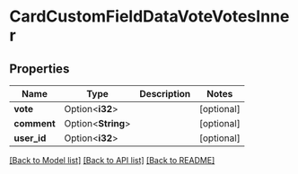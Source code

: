 # CardCustomFieldDataVoteVotesInner

## Properties

Name | Type | Description | Notes
------------ | ------------- | ------------- | -------------
**vote** | Option<**i32**> |  | [optional]
**comment** | Option<**String**> |  | [optional]
**user_id** | Option<**i32**> |  | [optional]

[[Back to Model list]](../README.md#documentation-for-models) [[Back to API list]](../README.md#documentation-for-api-endpoints) [[Back to README]](../README.md)


